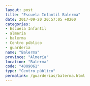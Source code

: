 ```yaml
---
layout: post
title: "Escuela Infantil Balerma"
date: 2017-09-20 20:57:05 +0200
categories:
- Escuela Infantil
- almeria
- balerma
- Centro público
- guarderia
name: "Balerma"
province: "Almería"
location: "Balerma"
code: "4009061"
type: "Centro público"
permalink: /guarderias/balerma.html
---
```

